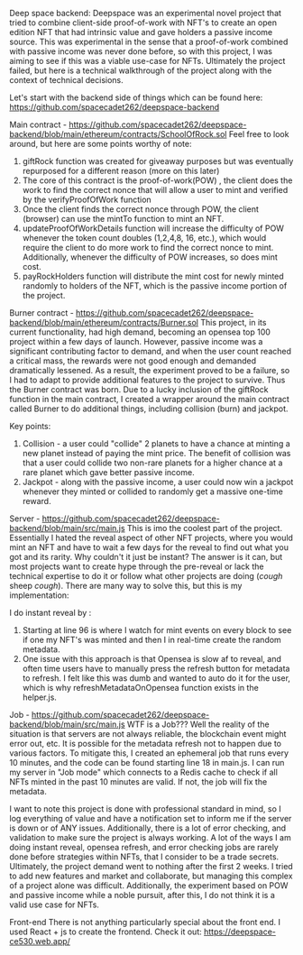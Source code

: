 Deep space backend:
Deepspace was an experimental novel project that tried to combine client-side proof-of-work with NFT's to create an open edition NFT that had intrinsic value and gave holders a passive income source. This was experimental in the sense that a proof-of-work combined with passive income was never done before, so with this project, I was aiming to see if this was a viable use-case for NFTs. Ultimately the project failed, but here is a technical walkthrough of the project along with the context of technical decisions.

Let's start with the backend side of things which can be found here: https://github.com/spacecadet262/deepspace-backend

Main contract - https://github.com/spacecadet262/deepspace-backend/blob/main/ethereum/contracts/SchoolOfRock.sol
Feel free to look around, but here are some points worthy of note:
1) giftRock function was created for giveaway purposes but was eventually repurposed for a different reason (more on this later)
2) The core of this contract is the proof-of-work(POW) , the client does the work to find the correct nonce that will allow a user to mint and verified by the verifyProofOfWork function
3) Once the client finds the correct nonce through POW, the client (browser) can use the mintTo function to mint an NFT. 
4) updateProofOfWorkDetails function will increase the difficulty of POW whenever the token count doubles (1,2,4,8, 16, etc.), which would require the client to do more work to find the correct nonce to mint. Additionally, whenever the difficulty of POW increases, so does mint cost. 
5) payRockHolders function will distribute the mint cost for newly minted randomly to holders of the NFT, which is the passive income portion of the project. 

Burner contract - https://github.com/spacecadet262/deepspace-backend/blob/main/ethereum/contracts/Burner.sol
This project, in its current functionality, had high demand, becoming an opensea top 100 project within a few days of launch. However, passive income was a significant contributing factor to demand, and when the user count reached a critical mass, the rewards were not good enough and demanded dramatically lessened. As a result, the experiment proved to be a failure, so I had to adapt to provide additional features to the project to survive. Thus the Burner contract was born. Due to a lucky inclusion of the giftRock function in the main contract, I created a wrapper around the main contract called Burner to do additional things, including collision (burn) and jackpot.

Key points:
1) Collision - a user could "collide" 2 planets to have a chance at minting a new planet instead of paying the mint price. The benefit of collision was that a user could collide two non-rare planets for a higher chance at a rare planet which gave better passive income. 
2) Jackpot - along with the passive income, a user could now win a jackpot whenever they minted or collided to randomly get a massive one-time reward. 

Server - https://github.com/spacecadet262/deepspace-backend/blob/main/src/main.js
This is imo the coolest part of the project. Essentially I hated the reveal aspect of other NFT projects, where you would mint an NFT and have to wait a few days for the reveal to find out what you got and its rarity. Why couldn't it just be instant? The answer is it can, but most projects want to create hype through the pre-reveal or lack the technical expertise to do it or follow what other projects are doing (*cough* sheep *cough*). There are many way to solve this, but this is my implementation:

I do instant reveal by :
1) Starting at line 96 is where I watch for mint events on every block to see if one my NFT's was minted and then I in real-time create the random metadata. 
2) One issue with this approach is that Opensea is slow af to reveal, and often time users have to manually press the refresh button for metadata to refresh. I felt like this was dumb and wanted to auto do it for the user, which is why refreshMetadataOnOpensea function exists in the helper.js. 

Job - https://github.com/spacecadet262/deepspace-backend/blob/main/src/main.js
WTF is a Job??? Well the reality of the situation is that servers are not always reliable, the blockchain event might error out, etc. It is possible for the metadata refresh not to happen due to various factors. To mitigate this, I created an ephemeral job that runs every 10 minutes, and the code can be found starting line 18 in main.js. I can run my server in "Job mode" which connects to a Redis cache to check if all NFTs minted in the past 10 minutes are valid. If not, the job will fix the metadata. 

I want to note this project is done with professional standard in mind, so I log everything of value and have a notification set to inform me if the server is down or of ANY  issues. Additionally, there is a lot of error checking, and validation to make sure the project is always working. A lot of the ways I am doing instant reveal, opensea refresh, and error checking jobs are rarely done before strategies within NFTs, that I consider to be a trade secrets. Ultimately, the project demand went to nothing after the first 2 weeks. I tried to add new features and market and collaborate, but managing this complex of a project alone was difficult. Additionally, the experiment based on POW and passive income while a noble pursuit, after this, I do not think it is a valid use case for NFTs. 


Front-end 
There is not anything particularly special about the front end. I used React + js to create the frontend. Check it out: https://deepspace-ce530.web.app/ 



